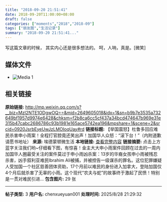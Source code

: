 ```yaml
---
title: "2018-09-20 21:51:41"
date: 2018-09-20T11:00:00+08:00
draft: false
categories: ["moments","2018","2018-09"]
tags: ["朋友圈","生活记录"]
summary: "2018-09-20 21:51:41..."
---
```


写这篇文章的时候，
其实内心还是很多想法的。
呵，人呐，真是。[微笑]

## 媒体文件

- ![Media 1](/Moments/photos/2018-09-20/201809202151410.jpg)

## 相关链接

**原始链接:** http://mp.weixin.qq.com/s?__biz=MzI2NTE1ODgwOQ==&mid=2649605018&idx=1&sn=b9b7e3535a732649bf1957d9974e6428&chksm=f2b8ca6cc5cf437a34bcd474647b969e31e315b47cabc2686786c93b1981e165ace5742ea196&mpshare=1&scene=2&srcid=0920JsrbEyeUwJzLMOIoqUay#rd
**链接标题:** 【举国震怒】杜鲁多回应难民杀害申小雨案！全程打官腔竟还笑出声！加国华人众怒：“滚下台！”（内附道歉请愿书地址）
**来源:** 埃德蒙顿微生活
**本地链接:** [查看完整内容](/link_content/2018/09/2018-09-20-1/link_content/)
**链接摘要:** 点击上方蓝字关注我们哟~仔细看下图，有惊喜！金主大大申小雨案件回顾在过去的一周内加国华人圈最受关注的案件莫过于申小雨凶杀案：13岁的华裔女孩申小雨被残忍杀害，凶手叙利亚难民Ibrahim Ali被捕，并被控告一级谋杀的罪名。这位犯罪嫌疑人受加国一个社区慈善团体资助，17个月前以难民的身份进入加拿大，登陆加国仅4个月后就杀害了无辜的小雨。这个现代“农夫与蛇”的故事终于激起了民愤！特别是一贯对难民引进...
**包含图片:** 29 张

---

**帖子类型:** 3
**用户名:** chenxueyuan001
**处理时间:** 2025/8/28 21:29:32